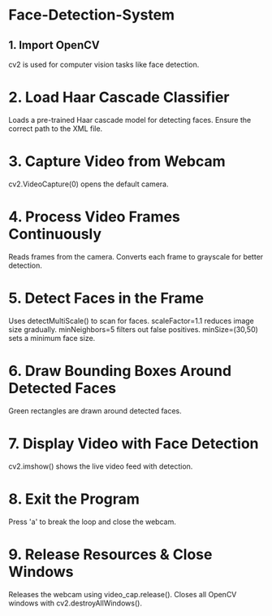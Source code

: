 # Face-Detection-System
## 1. Import OpenCV<br>
cv2 is used for computer vision tasks like face detection.
# 2. Load Haar Cascade Classifier <br>
Loads a pre-trained Haar cascade model for detecting faces.
Ensure the correct path to the XML file.
# 3. Capture Video from Webcam<br>
cv2.VideoCapture(0) opens the default camera.
# 4. Process Video Frames Continuously<br>
Reads frames from the camera.
Converts each frame to grayscale for better detection.
# 5. Detect Faces in the Frame<br>
Uses detectMultiScale() to scan for faces.
scaleFactor=1.1 reduces image size gradually.
minNeighbors=5 filters out false positives.
minSize=(30,50) sets a minimum face size.
# 6. Draw Bounding Boxes Around Detected Faces<br>
Green rectangles are drawn around detected faces.
# 7. Display Video with Face Detection<br>
cv2.imshow() shows the live video feed with detection.
# 8. Exit the Program
Press 'a' to break the loop and close the webcam.
# 9. Release Resources & Close Windows<br>
Releases the webcam using video_cap.release().
Closes all OpenCV windows with cv2.destroyAllWindows().
